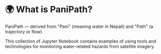 # 🌍 What is PaniPath?

PaniPath — derived from "Pani" (meaning water in Nepali) and "Path" (a trajectory or flow) 

This collection of Jupyter Notebook contains examples of using tools and technologies for monitoring water-related hazards from satellite imagery.

